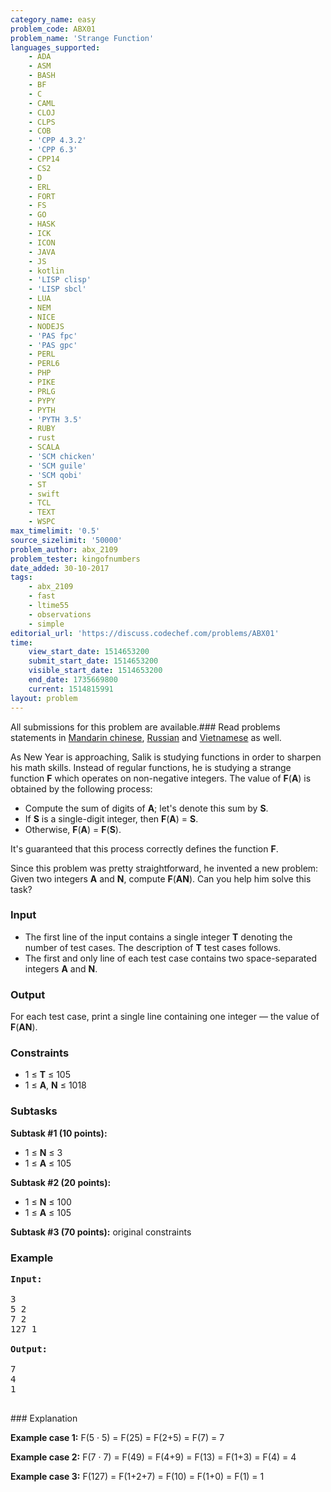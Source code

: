 ```yaml
---
category_name: easy
problem_code: ABX01
problem_name: 'Strange Function'
languages_supported:
    - ADA
    - ASM
    - BASH
    - BF
    - C
    - CAML
    - CLOJ
    - CLPS
    - COB
    - 'CPP 4.3.2'
    - 'CPP 6.3'
    - CPP14
    - CS2
    - D
    - ERL
    - FORT
    - FS
    - GO
    - HASK
    - ICK
    - ICON
    - JAVA
    - JS
    - kotlin
    - 'LISP clisp'
    - 'LISP sbcl'
    - LUA
    - NEM
    - NICE
    - NODEJS
    - 'PAS fpc'
    - 'PAS gpc'
    - PERL
    - PERL6
    - PHP
    - PIKE
    - PRLG
    - PYPY
    - PYTH
    - 'PYTH 3.5'
    - RUBY
    - rust
    - SCALA
    - 'SCM chicken'
    - 'SCM guile'
    - 'SCM qobi'
    - ST
    - swift
    - TCL
    - TEXT
    - WSPC
max_timelimit: '0.5'
source_sizelimit: '50000'
problem_author: abx_2109
problem_tester: kingofnumbers
date_added: 30-10-2017
tags:
    - abx_2109
    - fast
    - ltime55
    - observations
    - simple
editorial_url: 'https://discuss.codechef.com/problems/ABX01'
time:
    view_start_date: 1514653200
    submit_start_date: 1514653200
    visible_start_date: 1514653200
    end_date: 1735669800
    current: 1514815991
layout: problem
---
```

All submissions for this problem are available.### Read problems statements in [Mandarin chinese](http://www.codechef.com/download/translated/LTIME55/mandarin/ABX01.pdf), [Russian](http://www.codechef.com/download/translated/LTIME55/russian/ABX01.pdf) and [Vietnamese](http://www.codechef.com/download/translated/LTIME55/vietnamese/ABX01.pdf) as well.

As New Year is approaching, Salik is studying functions in order to sharpen his math skills. Instead of regular functions, he is studying a strange function **F** which operates on non-negative integers. The value of **F**(**A**) is obtained by the following process:

- Compute the sum of digits of **A**; let's denote this sum by **S**.
- If **S** is a single-digit integer, then **F**(**A**) = **S**.
- Otherwise, **F**(**A**) = **F**(**S**).

It's guaranteed that this process correctly defines the function **F**.

Since this problem was pretty straightforward, he invented a new problem: Given two integers **A** and **N**, compute **F**(**AN**). Can you help him solve this task?

### Input

- The first line of the input contains a single integer **T** denoting the number of test cases. The description of **T** test cases follows.
- The first and only line of each test case contains two space-separated integers **A** and **N**.

### Output

For each test case, print a single line containing one integer — the value of **F**(**AN**).

### Constraints

- 1 ≤ **T** ≤ 105
- 1 ≤ **A**, **N** ≤ 1018

### Subtasks

**Subtask #1 (10 points):**

- 1 ≤ **N** ≤ 3
- 1 ≤ **A** ≤ 105

**Subtask #2 (20 points):**

- 1 ≤ **N** ≤ 100
- 1 ≤ **A** ≤ 105

**Subtask #3 (70 points):** original constraints

### Example

<pre><b>Input:</b>

3
5 2
7 2
127 1

<b>Output:</b>

7
4
1

</pre>### Explanation
**Example case 1:** F(5 · 5) = F(25) = F(2+5) = F(7) = 7

**Example case 2:** F(7 · 7) = F(49) = F(4+9) = F(13) = F(1+3) = F(4) = 4

**Example case 3:** F(127) = F(1+2+7) = F(10) = F(1+0) = F(1) = 1
